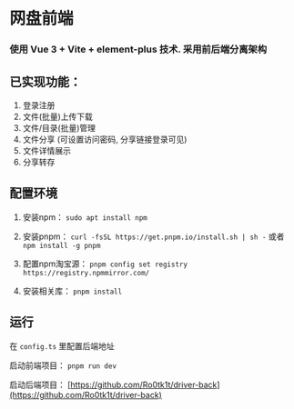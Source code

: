 # 网盘前端

### 使用 Vue 3 + Vite + element-plus 技术. 采用前后端分离架构

## 已实现功能：
1. 登录注册
2. 文件(批量)上传下载
3. 文件/目录(批量)管理
4. 文件分享 (可设置访问密码, 分享链接登录可见)
5. 文件详情展示
6. 分享转存

## 配置环境

1. 安装npm： `sudo apt install npm`

2. 安装pnpm： `curl -fsSL https://get.pnpm.io/install.sh | sh -` 或者 `npm install -g pnpm`

3. 配置npm淘宝源： `pnpm config set registry https://registry.npmmirror.com/`

4. 安装相关库： `pnpm install`

## 运行

在 `config.ts` 里配置后端地址

启动前端项目： `pnpm run dev`

启动后端项目： [https://github.com/Ro0tk1t/driver-back](https://github.com/Ro0tk1t/driver-back)